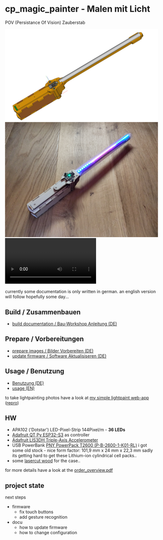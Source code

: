 # cp_magic_painter - Malen mit Licht 
POV (Persistance Of Vision) Zauberstab

![Zauberstab (CAD)](hw/case/case_assembly_screenshots/overview.png)
![Zauberstab Photo](./magic_painter%20final.jpg)
<video src="mode%20POVPainter.mp4" controls title="Mode: POVPainter - showing two different images"></video>

currently some documentation is only written in german.
an english version will follow hopefully some day...




## Build / Zusammenbauen
- [build documentation / Bau-Workshop Anleitung (DE)](workshop_DE.md)

## Prepare / Vorbereitungen

- [prepare images / Bilder Vorbereiten (DE)](prepare_images/de.md)
- [update firmware / Software Aktualisiseren (DE)](update_firmware/de.md)

## Usage / Benutzung

- [Benutzung (DE)](usage/de.md)
- [usage (EN)](usage/en.md)

to take lightpainting photos have a look at [my simple lightpaint web-app](https://s-light.github.io/quasar_lightpaint/dist/spa/#/)
([repro](https://github.com/s-light/quasar_lightpaint))

## HW

-   APA102 ('Dotstar') LED-Pixel-Strip 144Pixel/m - **36 LEDs**
-   [Adafruit QT Py ESP32-S3](https://www.adafruit.com/product/5426) as controller
-   [Adafruit LIS3DH Triple-Axis Accelerometer](https://www.adafruit.com/product/2809)
-   USB PowerBank [PNY PowerPack T2600 (P-B-2600-1-K01-RL)](https://www.pny.com/File%20Library/Support/PNY%20Products/Resource%20Center/PowerPacks/PowerPack_T-Series_web.pdf) i got some old stock - nice form factor: 101,9 mm x 24 mm x 22,3 mm
  sadly its getting hard to get these Lithium-ion cylindrical cell packs..
-   some [lasercut wood](hw/case/export/case_parts_mod.svg) for the case..

for more details have a look at the [order_overview.pdf](hw/order__overview.pdf)

## project state

next steps
- firmware
  - fix touch buttons
  - add gesture recognition
- docu
  - how to update firmware
  - how to change configuration
